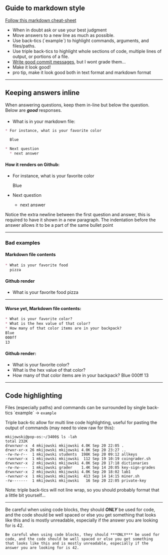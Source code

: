 ## Guide to markdown style

[Follow this markdown cheat-sheet](https://github.com/adam-p/markdown-here/wiki/Markdown-Cheatsheet)

* When in doubt ask or use your best judgment
* Move answers to a new line as much as possible.
* Use back-tics (\`example\`) to highlight commands, arguments, and files/paths.
* Use triple back-tics to highlight whole sections of code, multiple lines of output, or portions of a file.
* [Write good commit messages](https://chris.beams.io/posts/git-commit/), but I wont grade them...
* Make it look good!
* pro tip, make it look good both in text format and markdown format

---

## Keeping answers inline

When answering questions, keep them in-line but below the question.  Below are ***good*** responses.

####

* What is in your markdown file:
  
```markdown
* For instance, what is your favorite color

  Blue

* Next question
  * next answer
```


#### How it renders on Github:
  
* For instance, what is your favorite color

  Blue

* Next question
  * next answer


Notice the extra newline between the first question and answer, this is required to have it shown in a new paragraph. 
The indentation before the answer allows it to be a part of the same bullet point 

---

### Bad examples

#### Markdown file contents

```markdown
* What is your favorite food
  pizza
```

#### Github render

* What is your favorite food
  pizza

---

#### Worse yet, Markdown file contents:

```markdown
* What is your favorite color?
* What is the hex value of that color?
* How many of that color items are in your backpack?
Blue
000ff
13
```

#### Github render:

* What is your favorite color?
* What is the hex value of that color?
* How many of that color items are in your backpack?
Blue
000ff
13

---

## Code highlighting

Files (especially paths) and commands can be surrounded by single back-tics  \`example\` -> `example`

Triple back-tic allow for multi line code highlighting, useful for pasting the output of commands (may need to view raw for this):
```
mkijowski@pop-os:~/3400$ ls -lah
total 232K
drwxrwxr-x  4 mkijowski mkijowski 4.0K Sep 20 22:05 .
drwxr-xr-x 26 mkijowski mkijowski 4.0K Sep 20 23:27 ..
-rw-rw-r--  1 mkijowski students  198K Sep 20 09:12 allkeys
-rwxrwxr-x  1 mkijowski mkijowski  112 Sep 19 10:19 coingrader.sh
drwxrwxr-x  2 mkijowski mkijowski 4.0K Sep 20 17:18 dictionaries
-rw-rw----  1 mkijowski grader    1.4K Sep 14 20:05 key-sign-grades
drwxrwxr-x  2 mkijowski mkijowski 4.0K Sep 20 18:02 lab1
-rwxrwxr-x  1 mkijowski mkijowski  413 Sep 14 14:15 miner.sh
-rw-------  1 mkijowski mkijowski   16 Sep 20 22:05 private-key
```

Note: triple back-tics will not line wrap, so you should probably format that a little bit yourself...

---

Be careful when using code blocks, they should ***ONLY*** be used for code, and the code should be well spaced or else you get something that looks like this and is mostly unreadable, especially if the answer you are looking for is 42.

```
Be careful when using code blocks, they should ***ONLY*** be used for code, and the code should be well spaced or else you get something that looks like this and is mostly unreadable, especially if the answer you are looking for is 42.
```

